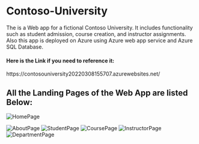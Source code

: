 # Contoso-University

The is a Web app for a fictional Contoso University. It includes functionality such as student admission, course creation, and instructor assignments.
Also this app is deployed on Azure using Azure web app service and Azure SQL Database.
<h4>Here is the Link if you need to reference it:</h4>
https://contosouniversity20220308155707.azurewebsites.net/
<h2>All the Landing Pages of the Web App are listed Below:</h2>

![HomePage](https://user-images.githubusercontent.com/63691859/157228176-35d67439-ef38-488c-b2ad-e68a9ab548f9.png)


![AboutPage](https://user-images.githubusercontent.com/63691859/157228923-fb52cc0c-ef3a-405f-80bf-3c057a25ec56.png)
![StudentPage](https://user-images.githubusercontent.com/63691859/157229120-bc19b2b1-0fb7-4776-baaa-db61df9d4bd0.png)
![CoursePage](https://user-images.githubusercontent.com/63691859/157229138-80f1204f-1f02-4d94-8bb0-15fd076ab346.png)
![InstructorPage](https://user-images.githubusercontent.com/63691859/157229146-428eb099-9abc-4e26-a548-b67a608ec82c.png)
![DepartmentPage](https://user-images.githubusercontent.com/63691859/157229153-4d79a6b4-bc25-47e8-897e-c6a35be7e04f.png)


